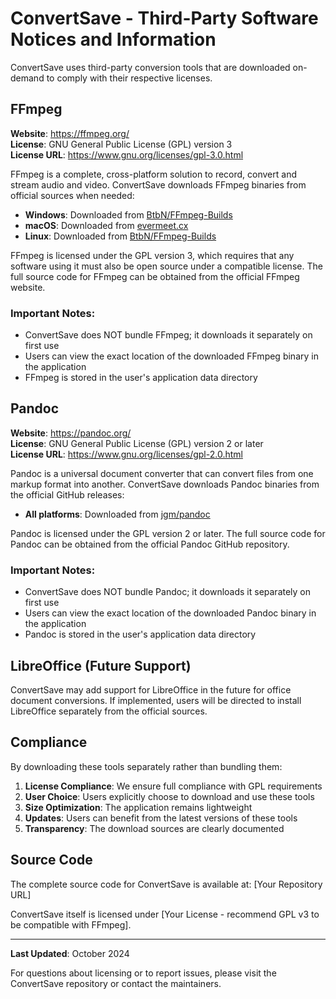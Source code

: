 # ConvertSave - Third-Party Software Notices and Information

ConvertSave uses third-party conversion tools that are downloaded on-demand to comply with their respective licenses.

## FFmpeg

**Website**: https://ffmpeg.org/  
**License**: GNU General Public License (GPL) version 3  
**License URL**: https://www.gnu.org/licenses/gpl-3.0.html

FFmpeg is a complete, cross-platform solution to record, convert and stream audio and video. ConvertSave downloads FFmpeg binaries from official sources when needed:

- **Windows**: Downloaded from [BtbN/FFmpeg-Builds](https://github.com/BtbN/FFmpeg-Builds/releases)
- **macOS**: Downloaded from [evermeet.cx](https://evermeet.cx/ffmpeg/)
- **Linux**: Downloaded from [BtbN/FFmpeg-Builds](https://github.com/BtbN/FFmpeg-Builds/releases)

FFmpeg is licensed under the GPL version 3, which requires that any software using it must also be open source under a compatible license. The full source code for FFmpeg can be obtained from the official FFmpeg website.

### Important Notes:

- ConvertSave does NOT bundle FFmpeg; it downloads it separately on first use
- Users can view the exact location of the downloaded FFmpeg binary in the application
- FFmpeg is stored in the user's application data directory

## Pandoc

**Website**: https://pandoc.org/  
**License**: GNU General Public License (GPL) version 2 or later  
**License URL**: https://www.gnu.org/licenses/gpl-2.0.html

Pandoc is a universal document converter that can convert files from one markup format into another. ConvertSave downloads Pandoc binaries from the official GitHub releases:

- **All platforms**: Downloaded from [jgm/pandoc](https://github.com/jgm/pandoc/releases)

Pandoc is licensed under the GPL version 2 or later. The full source code for Pandoc can be obtained from the official Pandoc GitHub repository.

### Important Notes:

- ConvertSave does NOT bundle Pandoc; it downloads it separately on first use
- Users can view the exact location of the downloaded Pandoc binary in the application
- Pandoc is stored in the user's application data directory

## LibreOffice (Future Support)

ConvertSave may add support for LibreOffice in the future for office document conversions. If implemented, users will be directed to install LibreOffice separately from the official sources.

## Compliance

By downloading these tools separately rather than bundling them:

1. **License Compliance**: We ensure full compliance with GPL requirements
2. **User Choice**: Users explicitly choose to download and use these tools
3. **Size Optimization**: The application remains lightweight
4. **Updates**: Users can benefit from the latest versions of these tools
5. **Transparency**: The download sources are clearly documented

## Source Code

The complete source code for ConvertSave is available at: [Your Repository URL]

ConvertSave itself is licensed under [Your License - recommend GPL v3 to be compatible with FFmpeg].

---

**Last Updated**: October 2024

For questions about licensing or to report issues, please visit the ConvertSave repository or contact the maintainers.
